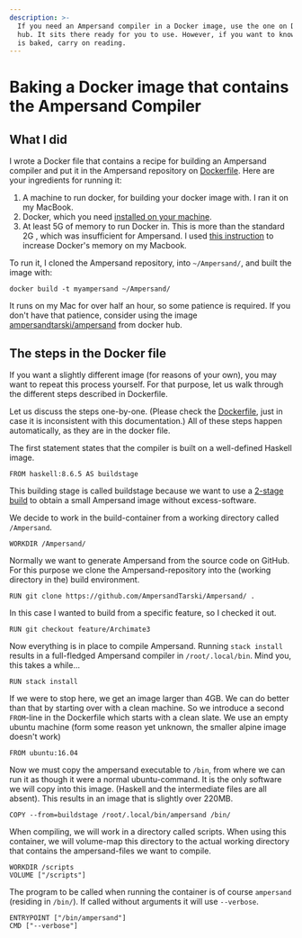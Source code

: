 ```yaml
---
description: >-
  If you need an Ampersand compiler in a Docker image, use the one on Docker
  hub. It sits there ready for you to use. However, if you want to know how it
  is baked, carry on reading.
---
```


# Baking a Docker image that contains the Ampersand Compiler

## What I did

I wrote a Docker file that contains a recipe for building an Ampersand compiler and put it in the Ampersand repository on [Dockerfile](https://github.com/AmpersandTarski/Ampersand/blob/feature/dockerize/docker/Dockerfile). Here are your ingredients for running it:

1. A machine to run docker, for building your docker image with. I ran it on my MacBook.
2. Docker, which you need [installed on your machine](https://docs.docker.com/install/).
3. At least 5G of memory to run Docker in. This is more than the standard 2G , which was insufficient for Ampersand. I used [this instruction](https://stackoverflow.com/questions/44533319/how-to-assign-more-memory-to-docker-container/44533437#44533437) to increase Docker's memory on my Macbook.

To run it, I cloned the Ampersand repository, into `~/Ampersand/`, and built the image with:

```text
docker build -t myampersand ~/Ampersand/
```

It runs on my Mac for over half an hour, so some patience is required. If you don't have that patience, consider using the image [ampersandtarski/ampersand](https://hub.docker.com/r/ampersandtarski/ampersand) from docker hub.

## The steps in the Docker file

If you want a slightly different image \(for reasons of your own\), you may want to repeat this process yourself. For that purpose, let us walk through the different steps described in Dockerfile.

Let us discuss the steps one-by-one. \(Please check the [Dockerfile](https://github.com/AmpersandTarski/Ampersand/blob/feature/dockerize/docker/Dockerfile), just in case it is inconsistent with this documentation.\) All of these steps happen automatically, as they are in the docker file.

The first statement states that the compiler is built on a well-defined Haskell image.

```text
FROM haskell:8.6.5 AS buildstage
```

This building stage is called buildstage because we want to use a [2-stage build](https://docs.docker.com/develop/develop-images/multistage-build/) to obtain a small Ampersand image without excess-software.

We decide to work in the build-container from a working directory called `/Ampersand`.

```text
WORKDIR /Ampersand/
```

Normally we want to generate Ampersand from the source code on GitHub. For this purpose we clone the Ampersand-repository into the \(working directory in the\) build environment.

```text
RUN git clone https://github.com/AmpersandTarski/Ampersand/ .
```

In this case I wanted to build from a specific feature, so I checked it out.

```text
RUN git checkout feature/Archimate3
```

Now everything is in place to compile Ampersand. Running `stack install` results in a full-fledged Ampersand compiler  in `/root/.local/bin`. Mind you, this takes a while...

```text
RUN stack install
```

If we were to stop here, we get an image larger than 4GB. We can do better than that by starting over with a clean machine. So we introduce a second `FROM`-line in the Dockerfile which starts with a clean slate. We use an empty ubuntu machine \(form some reason yet unknown, the smaller alpine image doesn't work\)

```text
FROM ubuntu:16.04
```

Now we must copy the ampersand executable to `/bin`, from where we can run it as though it were a normal ubuntu-command. It is the only software we will copy into this image. \(Haskell and the intermediate files are all absent\). This results in an image that is slightly over 220MB.

```text
COPY --from=buildstage /root/.local/bin/ampersand /bin/
```

When compiling, we  will work in a directory called scripts. When using this container, we will volume-map this directory to the actual working directory that contains the ampersand-files we want to compile.

```text
WORKDIR /scripts
VOLUME ["/scripts"]
```

The program to be called when running the container is of course `ampersand` \(residing in `/bin/`\). If called without arguments it will use `--verbose`.

```text
ENTRYPOINT ["/bin/ampersand"]
CMD ["--verbose"]
```

